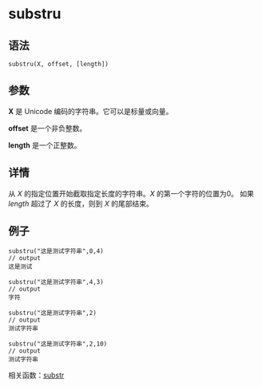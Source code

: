 # substru

## 语法

`substru(X, offset, [length])`

## 参数

**X** 是 Unicode 编码的字符串。它可以是标量或向量。

**offset** 是一个非负整数。

**length** 是一个正整数。

## 详情

从 *X* 的指定位置开始截取指定长度的字符串。*X* 的第一个字符的位置为0。 如果 *length* 超过了 *X*
的长度，则到 *X* 的尾部结束。

## 例子

```
substru("这是测试字符串",0,4)
// output
这是测试

substru("这是测试字符串",4,3)
// output
字符

substru("这是测试字符串",2)
// output
测试字符串

substru("这是测试字符串",2,10)
// output
测试字符串
```

相关函数：[substr](substr.md)

